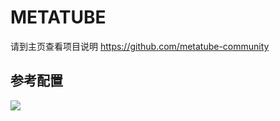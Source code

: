 # METATUBE
请到主页查看项目说明
https://github.com/metatube-community


## 参考配置

![](https://ghproxy.com/https://raw.githubusercontent.com/qwerty00007/xchart/main/assets/jellyfin_readme.jpg)